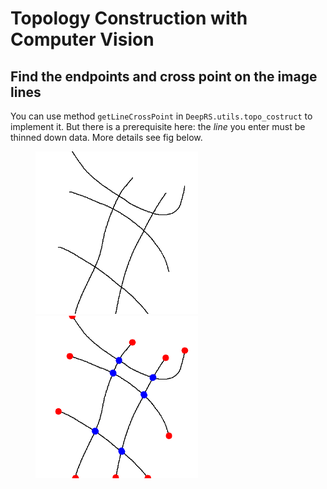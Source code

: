 # Topology Construction with Computer Vision


## Find the endpoints and cross point on the image lines

You can use method ```getLineCrossPoint``` in ```DeepRS.utils.topo_costruct``` to
implement it. But there is a prerequisite here: the *line* you enter must be thinned down data. More details see fig below.

<figure class="half">
    <img src="../../figures/demo_topo_constr/inputskeleton.png" width="260" title="input">
    <img src="../../figures/demo_topo_constr/outputpoint_cov.png" width="260" title="output">
</figure>